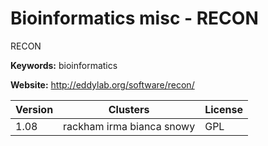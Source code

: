 # Bioinformatics misc - RECON

RECON

**Keywords:** bioinformatics

**Website:** <http://eddylab.org/software/recon/>

| Version | Clusters | License |
| ------- | -------- | ------- |
| 1.08 | rackham irma bianca snowy | GPL |
